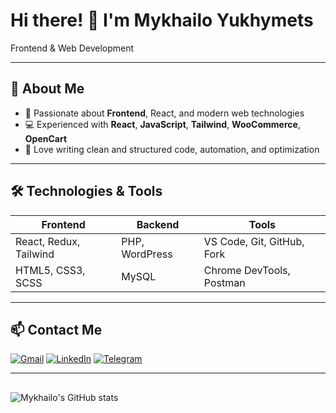 # Hi there! 👋 I'm Mykhailo Yukhymets

Frontend & Web Development

---

## 🔹 About Me
- 🎯 Passionate about **Frontend**, React, and modern web technologies  
- 💻 Experienced with **React**, **JavaScript**, **Tailwind**, **WooCommerce**, **OpenCart**  
- 📝 Love writing clean and structured code, automation, and optimization  

---

## 🛠 Technologies & Tools
| Frontend | Backend | Tools |
|----------|---------|-------|
| React, Redux, Tailwind | PHP, WordPress | VS Code, Git, GitHub, Fork |
| HTML5, CSS3, SCSS | MySQL | Chrome DevTools, Postman |

---


## 📫 Contact Me
[![Gmail](https://img.shields.io/badge/Gmail-banyfmb@gmail.com-c14438?logo=gmail&logoColor=white)](mailto:banyfmb@gmail.com)
[![LinkedIn](https://img.shields.io/badge/LinkedIn-MykhailoYukhymets-0A66C2?logo=linkedin&logoColor=white)](https://www.linkedin.com/in/mykhailo-yukhymets-0ab218225?utm_source=share&utm_campaign=share_via&utm_content=profile&utm_medium=ios_app)
[![Telegram](https://img.shields.io/badge/Telegram-@BanyMUV-0088cc?logo=telegram&logoColor=white)](https://t.me/BanyMUV)

---

##
![Mykhailo's GitHub stats](https://github-readme-stats.vercel.app/api?username=MykhailoYukhymets&show_icons=true&theme=transparent)
